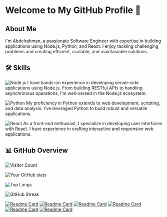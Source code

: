  # Welcome to My GitHub Profile 👋

## About Me

I'm Abdelrahman, a passionate Software Engineer with expertise in building applications using Node.js, Python, and React. I enjoy tackling challenging problems and creating efficient, scalable, and maintainable solutions.


## 🛠️ Skills

![Node.js](https://img.shields.io/badge/Node.js-339933?style=for-the-badge&logo=nodedotjs&logoColor=white)
I have hands-on experience in developing server-side applications using Node.js. From building RESTful APIs to handling asynchronous operations, I'm well-versed in the Node.js ecosystem.

![Python](https://img.shields.io/badge/Python-3776AB?style=for-the-badge&logo=python&logoColor=white)
My proficiency in Python extends to web development, scripting, and data analysis. I've leveraged Python to build robust and versatile applications.

![React](https://img.shields.io/badge/React-61DAFB?style=for-the-badge&logo=react&logoColor=white)
As a front-end enthusiast, I specialize in developing user interfaces with React. I have experience in crafting interactive and responsive web applications.


## 📊 GitHub Overview


![Visitor Count](https://visitor-badge.laobi.icu/badge?page_id=2bdulra7manRea.2bdulra7manRea)


![Your GitHub stats](https://github-readme-stats.vercel.app/api?username=2bdulra7manRea&show_icons=true&theme=radical&count_private=true)

![Top Langs](https://github-readme-stats.vercel.app/api/top-langs/?username=2bdulra7manRea&layout=compact&theme=radical&count_private=true)

![GitHub Streak](https://streak-stats.demolab.com?user=2bdulra7manRea&theme=radical&date_format=M%20j%5B%2C%20Y%5D)


[![Readme Card](https://github-readme-stats.vercel.app/api/pin/?username=2bdulra7manRea&repo=parking-space&theme=dark)](https://github.com/2bdulra7manRea/parking-space) 
[![Readme Card](https://github-readme-stats.vercel.app/api/pin/?username=2bdulra7manRea&repo=tasks-management&theme=dark)](https://github.com/2bdulra7manRea/tasks-management)
[![Readme Card](https://github-readme-stats.vercel.app/api/pin/?username=2bdulra7manRea&repo=talkly-web-application&theme=dark)](https://github.com/2bdulra7manRea/talkly-web-application)
[![Readme Card](https://github-readme-stats.vercel.app/api/pin/?username=2bdulra7manRea&repo=ml-random-forest-credit-card-fraud-detection&theme=radical)](https://github.com/2bdulra7manRea/ml-random-forest-credit-card-fraud-detection)
[![Readme Card](https://github-readme-stats.vercel.app/api/pin/?username=2bdulra7manRea&repo=voice-text-insight-AI-frontend&theme=radical)](https://github.com/2bdulra7manRea/voice-text-insight-AI-frontend)
[![Readme Card](https://github-readme-stats.vercel.app/api/pin/?username=2bdulra7manRea&repo=ml-random-forest-credit-card-fraud-detection&theme=radical)](https://github.com/2bdulra7manRea/ml-random-forest-credit-card-fraud-detection)

